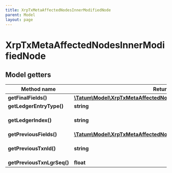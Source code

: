 ```yaml
---
title: XrpTxMetaAffectedNodesInnerModifiedNode
parent: Model
layout: page
---
```


# XrpTxMetaAffectedNodesInnerModifiedNode

## Model getters

Method name | Return type | Description | Notes
------------ | ------------- | ------------- | -------------
**getFinalFields()** | [**\Tatum\Model\XrpTxMetaAffectedNodesInnerModifiedNodeFinalFields**](../XrpTxMetaAffectedNodesInnerModifiedNodeFinalFields) |  | ex.: `null` [optional]
**getLedgerEntryType()** | **string** |  | ex.: `AccountRoot` [optional]
**getLedgerIndex()** | **string** |  | ex.: `31CCE9D28412FF973E9AB6D0FA219BACF19687D9A2456A0C2ABC3280E9D47E37` [optional]
**getPreviousFields()** | [**\Tatum\Model\XrpTxMetaAffectedNodesInnerModifiedNodePreviousFields**](../XrpTxMetaAffectedNodesInnerModifiedNodePreviousFields) |  | ex.: `null` [optional]
**getPreviousTxnId()** | **string** |  | ex.: `C72E7E2C5D6C123F739689DD6C286910667CC4C2C65F8E6CBBE264E32B08E1B4` [optional]
**getPreviousTxnLgrSeq()** | **float** |  | ex.: `760443` [optional]

